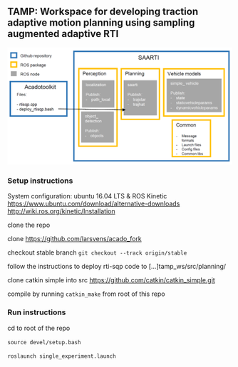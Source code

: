 ## TAMP: Workspace for developing traction adaptive motion planning using sampling augmented adaptive RTI
![](sw_arch.png)

### Setup instructions  

System configuration: ubuntu 16.04 LTS & ROS Kinetic   
https://www.ubuntu.com/download/alternative-downloads   
http://wiki.ros.org/kinetic/Installation   

clone the repo

clone https://github.com/larsvens/acado_fork

checkout stable branch `git checkout --track origin/stable`

follow the instructions to deploy rti-sqp code to [...]tamp_ws/src/planning/

clone catkin simple into src https://github.com/catkin/catkin_simple.git

compile by running `catkin_make` from root of this repo


### Run instructions
cd to root of the repo

`source devel/setup.bash`

`roslaunch single_experiment.launch`
